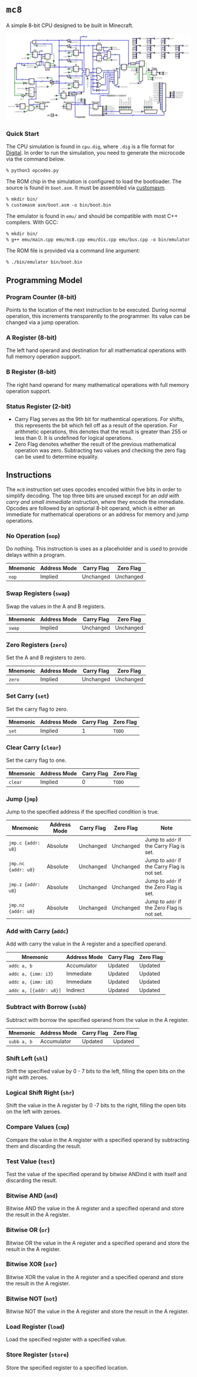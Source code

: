 # `mc8`
A simple 8-bit CPU designed to be built in Minecraft.

![sim_pic](sim_pic.png)

### Quick Start

The CPU simulation is found in `cpu.dig`, where `.dig` is a file format for [Digital](https://github.com/hneemann/Digital). In order to run the simulation, you need to generate the microcode via the command below.
```
% python3 opcodes.py
```
The ROM chip in the simulation is configured to load the bootloader. The source is found in `boot.asm`. It must be assembled via [customasm](https://github.com/hlorenzi/customasm).
```
% mkdir bin/
% customasm asm/boot.asm -o bin/boot.bin
```
The emulator is found in `emu/` and should be compatible with most C++ compilers. With GCC:
```
% mkdir bin/
% g++ emu/main.cpp emu/mc8.cpp emu/dis.cpp emu/bus.cpp -o bin/emulator
```
The ROM file is provided via a command line argument:
```
% ./bin/emulator bin/boot.bin
```

## Programming Model

### Program Counter (8-bit)
Points to the location of the next instruction to be executed. During normal operation, this increments transparently to the programmer. Its value can be changed via a jump operation.

### A Register (8-bit)
The left hand operand and destination for all mathematical operations with full memory operation support.

### B Register (8-bit)
The right hand operand for many mathematical operations with full memory operation support.

### Status Register (2-bit)
- Carry Flag serves as the 9th bit for mathemtical operations. For shifts, this represents the bit which fell off as a result of the operation. For arithmetic operations, this denotes that the result is greater than 255 or less than 0. It is undefined for logical operations.
- Zero Flag denotes whether the result of the previous mathematical operation was zero. Subtracting two values and checking the zero flag can be used to determine equality.

## Instructions
The `mc8` instruction set uses opcodes encoded within five bits in order to simplify decoding. The top three bits are unused except for an *add with carry and small immediate* instruction, where they encode the immediate. Opcodes are followed by an optional 8-bit operand, which is either an immediate for mathematical operations or an address for memory and jump operations.

### No Operation (`nop`)
Do nothing. This instruction is uses as a placeholder and is used to provide delays within a program.

| Mnemonic | Address Mode | Carry Flag | Zero Flag |
| -------- | ------------ | ---------- | --------- |
| `nop`    | Implied      | Unchanged  | Unchanged |

### Swap Registers (`swap`)
Swap the values in the A and B registers.

| Mnemonic | Address Mode | Carry Flag | Zero Flag |
| -------- | ------------ | ---------- | --------- |
| `swap`   | Implied      | Unchanged  | Unchanged |

### Zero Registers (`zero`)
Set the A and B registers to zero.

| Mnemonic | Address Mode | Carry Flag | Zero Flag |
| -------- | ------------ | ---------- | --------- |
| `zero`   | Implied      | Unchanged  | Unchanged |

### Set Carry (`set`)
Set the carry flag to zero.

| Mnemonic | Address Mode | Carry Flag | Zero Flag |
| -------- | ------------ | ---------- | --------- |
| `set`    | Implied      | 1          | `TODO`    |

### Clear Carry (`clear`)
Set the carry flag to one.

| Mnemonic | Address Mode | Carry Flag | Zero Flag |
| -------- | ------------ | ---------- | --------- |
| `clear`  | Implied      | 0          | `TODO`    |

### Jump (`jmp`)
Jump to the specified address if the specified condition is true.

| Mnemonic            | Address Mode | Carry Flag | Zero Flag | Note                                         |
| ------------------- | ------------ | ---------- | --------- | -------------------------------------------- |
| `jmp.c {addr: u8}`  | Absolute     | Unchanged  | Unchanged | Jump to `addr` if the Carry Flag is set.     |
| `jmp.nc {addr: u8}` | Absolute     | Unchanged  | Unchanged | Jump to `addr` if the Carry Flag is not set. |
| `jmp.z {addr: u8}`  | Absolute     | Unchanged  | Unchanged | Jump to `addr` if the Zero Flag is set.      |
| `jmp.nz {addr: u8}` | Absolute     | Unchanged  | Unchanged | Jump to `addr` if the Zero Flag is not set.  |

### Add with Carry (`addc`)
Add with carry the value in the A register and a specified operand.

| Mnemonic               | Address Mode | Carry Flag            | Zero Flag |
| ---------------------- | ------------ | --------------------- | --------- |
| `addc a, b`            | Accumulator  | Updated               | Updated   |
| `addc a, {imm: i3}`    | Immediate    | Updated               | Updated   |
| `addc a, {imm: i8}`    | Immediate    | Updated               | Updated   |
| `addc a, [{addr: u8}]` | Indirect     | Updated               | Updated   |

### Subtract with Borrow (`subb`)
Subtract with borrow the specified operand from the value in the A register.

| Mnemonic               | Address Mode | Carry Flag            | Zero Flag |
| ---------------------- | ------------ | --------------------- | --------- |
| `subb a, b`            | Accumulator  | Updated               | Updated   |

### Shift Left (`shl`)
Shift the specified value by 0 - 7 bits to the left, filling the open bits on the right with zeroes.

### Logical Shift Right (`shr`)
Shift the value in the A register by 0 -7 bits to the right, filling the open bits on the left with zeroes.

### Compare Values (`cmp`)
Compare the value in the A register with a specified operand by subtracting them and discarding the result.

### Test Value (`test`)
Test the value of the specified operand by bitwise ANDind it with itself and discarding the result.

### Bitwise AND (`and`)
Bitwise AND the value in the A register and a specified operand and store the result in the A register.

### Bitwise OR (`or`)
Bitwise OR the value in the A register and a specified operand and store the result in the A register.

### Bitwise XOR (`xor`)
Bitwise XOR the value in the A register and a specified operand and store the result in the A register.

### Bitwise NOT (`not`)
Bitwise NOT the value in the A register and store the result in the A register.

### Load Register (`load`)
Load the specified register with a specified value.

### Store Register (`store`)
Store the specified register to a specified location.
